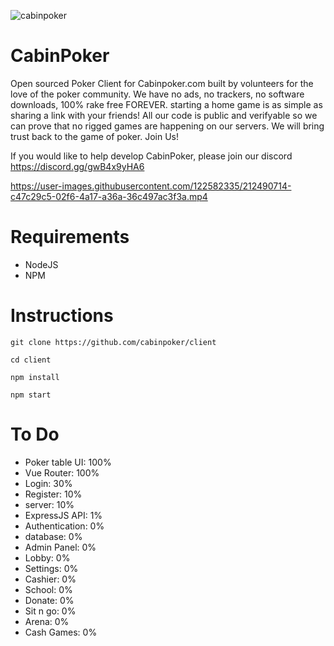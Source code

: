 ![cabinpoker](https://user-images.githubusercontent.com/122582335/212491882-26623f21-1031-4a79-9095-b0a136920926.png)


# CabinPoker
Open sourced Poker Client for Cabinpoker.com built by volunteers for the love of the poker community. We have no ads, no trackers, no software downloads, 100% rake free FOREVER. starting a home game is as simple as sharing a link with your friends! All our code is public and verifyable so we can prove that no rigged games are happening on our servers. We will bring trust back to the game of poker. Join Us!

If you would like to help develop CabinPoker, please join our discord https://discord.gg/gwB4x9yHA6


https://user-images.githubusercontent.com/122582335/212490714-c47c29c5-02f6-4a17-a36a-36c497ac3f3a.mp4


# Requirements
- NodeJS
- NPM

# Instructions
```git clone https://github.com/cabinpoker/client```

```cd client```

```npm install```

```npm start```

# To Do
- Poker table UI: 100%
- Vue Router: 100%
- Login: 30%
- Register: 10%
- server: 10%
- ExpressJS API: 1%
- Authentication: 0%
- database: 0%
- Admin Panel: 0%
- Lobby: 0%
- Settings: 0%
- Cashier: 0%
- School: 0%
- Donate: 0%
- Sit n go: 0%
- Arena: 0%
- Cash Games: 0%
